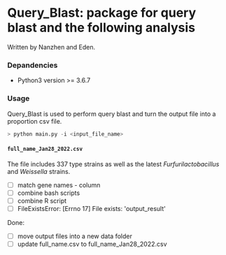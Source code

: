 # Query_Blast: package for query blast and the following analysis 

Written by Nanzhen and Eden.

### Depandencies
- Python3 version >= 3.6.7

### Usage
Query_Blast is used to perform query blast and turn the output file into a proportion csv file.
``` python
> python main.py -i <input_file_name>
```


#### `full_name_Jan28_2022.csv`
 The file includes 337 type strains as well as the latest *Furfurilactobacillus* and *Weissella* strains.



- [ ] match gene names - column
- [ ] combine bash scripts
- [ ] combine R script
- [ ] FileExistsError: [Errno 17] File exists: 'output_result'

Done:
- [ ] move output files into a new data folder
- [ ] update full_name.csv to full_name_Jan28_2022.csv
